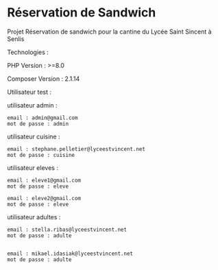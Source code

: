 # Réservation de Sandwich
Projet Réservation de sandwich pour la cantine
du Lycée Saint Sincent à Senlis


Technologies : 

PHP Version  : >=8.0

Composer Version : 2.1.14

Utilisateur test : 

utilisateur admin :
	
	email : admin@gmail.com
	mot de passe : admin

utilisateur cuisine :

	email : stephane.pelletier@lyceestvincent.net
	mot de passe : cuisine

utilisateur eleves :

	email : eleve1@gmail.com
	mot de passe : eleve

	email : eleve2@gmail.com
	mot de passe : eleve
  
utilisateur adultes :
  
	email : stella.ribas@lyceestvincent.net
	mot de passe : adulte
  
 
	email : mikael.idasiak@lyceestvincent.net
	mot de passe : adulte
